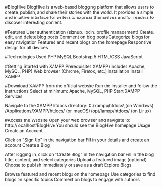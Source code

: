 #BlogHive
BlogHive is a web-based blogging platform that allows users to create, publish, and share their stories with the world. It provides a simple and intuitive interface for writers to express themselves and for readers to discover interesting content.

#Features
User authentication (signup, login, profile management)
Create, edit, and delete blog posts
Comment on blog posts
Categorize blogs for easy navigation
Featured and recent blogs on the homepage
Responsive design for all devices

#Technologies Used
PHP
MySQL
Bootstrap 5
HTML/CSS
JavaScript

#Getting Started with XAMPP
Prerequisites
XAMPP (includes Apache, MySQL, PHP)
Web browser (Chrome, Firefox, etc.)
Installation
Install XAMPP

#Download XAMPP from the official website
Run the installer and follow the instructions
Select at minimum: Apache, MySQL, PHP
Start XAMPP Services

Navigate to the XAMPP htdocs directory:
C:\xampp\htdocs\      (on Windows)
/Applications/XAMPP/htdocs/   (on macOS)
/opt/lampp/htdocs/    (on Linux)

#Access the Website
Open your web browser and navigate to: http://localhost/BlogHive
You should see the BlogHive homepage
Usage
Create an Account

Click on "Sign Up" in the navigation bar
Fill in your details and create an account
Create a Blog

After logging in, click on "Create Blog" in the navigation bar
Fill in the blog title, content, and select categories
Upload a featured image (optional)
Choose to publish immediately or save as a draft
Explore Blogs

Browse featured and recent blogs on the homepage
Use categories to find blogs on specific topics
Comment on blogs to engage with authors
